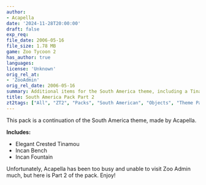 ```yaml
---
author:
- Acapella
date: '2024-11-28T20:00:00'
draft: false
exp_req:
file_date: 2006-05-16
file_size: 1.78 MB
game: Zoo Tycoon 2
has_author: true
languages:
license: 'Unknown'
orig_rel_at:
- 'ZooAdmin'
orig_rel_date: 2006-05-16
summary: Additional items for the South America theme, including a Tinamou and Incan objects.
title: South America Pack Part 2
zt2tags: ["All", "ZT2", "Packs", "South American", "Objects", "Theme Packs", "Benches", "Fountains", "Animals", "Birds", "Living"]
---
```

This pack is a continuation of the South America theme, made by Acapella.

**Includes:**  
- Elegant Crested Tinamou  
- Incan Bench  
- Incan Fountain  

Unfortunately, Acapella has been too busy and unable to visit Zoo Admin much, but here is Part 2 of the pack. Enjoy!
